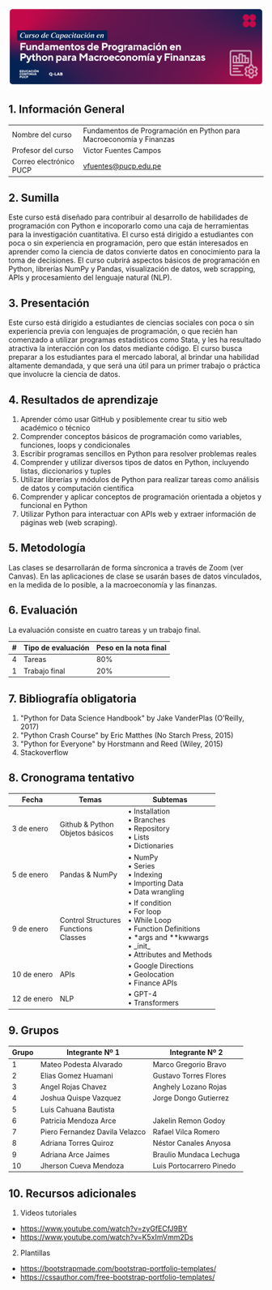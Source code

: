 
<div> <img src="img/BannerCurso_QLAB.png" max-width="600px"/> </div>

## 1.	Información General

| | | 
|:-------------------|---|
| Nombre del curso		|  Fundamentos de Programación en Python para Macroeconomía y Finanzas  | 
| Profesor del curso		|  Victor Fuentes Campos  | 
| Correo electrónico PUCP	|  vfuentes@pucp.edu.pe| 


## 2. Sumilla

Este curso está diseñado para contribuir al desarrollo de habilidades de programación con Python e incoporarlo como una caja de herramientas para la investigación cuantitativa. El curso está dirigido a estudiantes con poca o sin experiencia en programación, pero que están interesados en aprender como la ciencia de datos convierte datos en conocimiento para la toma de decisiones. El curso cubrirá aspectos básicos de programación en Python, librerías NumPy y Pandas, visualización de datos, web scrapping, APIs y procesamiento del lenguaje natural (NLP).

## 3.	Presentación 

Este curso está dirigido a estudiantes de ciencias sociales con poca o sin experiencia previa con lenguajes de programación, o que recién han comenzado a utilizar programas estadísticos como Stata, y les ha resultado atractiva la interacción con los datos mediante código. El curso busca preparar a los estudiantes para el mercado laboral, al brindar una habilidad altamente demandada, y que será una útil para un primer trabajo o práctica que involucre la ciencia de datos.

## 4. Resultados de aprendizaje

1. Aprender cómo usar GitHub y posiblemente crear tu sitio web académico o técnico
1. Comprender conceptos básicos de programación como variables, funciones, loops y condicionales
1. Escribir programas sencillos en Python para resolver problemas reales
1. Comprender y utilizar diversos tipos de datos en Python, incluyendo listas, diccionarios y tuples
1. Utilizar librerías y módulos de Python para realizar tareas como análisis de datos y computación científica
1. Comprender y aplicar conceptos de programación orientada a objetos y funcional en Python
1. Utilizar Python para interactuar con APIs web y extraer información de páginas web (web scraping).


## 5. Metodología

Las clases se desarrollarán de forma síncronica a través de Zoom (ver Canvas). En las aplicaciones de clase se usarán bases de datos vinculados, en la medida de lo posible, a la macroeconomía y las finanzas.

## 6. Evaluación

La evaluación consiste en cuatro tareas y un trabajo final.

| # | Tipo de evaluación | Peso en la nota final |
|:-------------------|---| ---|
| 4 | Tareas | 80% |
| 1 | Trabajo final | 20%|

## 7. Bibliografía obligatoria

1.	"Python for Data Science Handbook" by Jake VanderPlas (O'Reilly, 2017) 
1.	"Python Crash Course" by Eric Matthes (No Starch Press, 2015) 
1.	"Python for Everyone" by Horstmann and Reed (Wiley, 2015)
1.	Stackoverflow

## 8. Cronograma tentativo

|Fecha|Temas|Subtemas|
|---|---|---|
3 de enero |  Github & Python <br> Objetos básicos   | • Installation<br> • Branches<br> • Repository <br> • Lists <br> • Dictionaries  |
5 de enero | Pandas & NumPy| • NumPy <br>• Series <br> • Indexing<br> • Importing Data <br> • Data wrangling  |
9 de enero |  Control Structures<br>Functions<br>Classes | •  If condition <br> •  For loop<br> •  While Loop<br> •  Function Definitions <br> •  *args and **kwwargs <br> •  \_init_<br> •  Attributes and Methods    |
10 de enero| APIs|• Google Directions<br> • Geolocation<br> • Finance APIs   |
12 de enero| NLP|•  GPT-4 <br> •  Transformers |

## 9. Grupos

| Grupo| Integrante Nº 1 | Integrante Nº 2 |
|---|---|---|
|1|Mateo Podesta Alvarado |  Marco Gregorio Bravo|
|2|Elias Gomez Huamani |  Gustavo Torres Flores|
|3|Angel Rojas Chavez |  Anghely Lozano Rojas|
|4|Joshua Quispe Vazquez | Jorge Dongo Gutierrez |
|5| Luis Cahuana Bautista |  |
|6|Patricia Mendoza Arce |  Jakelin Remon Godoy|
|7|Piero Fernandez Davila Velazco |  Rafael Vilca Romero|
|8|Adriana Torres Quiroz |  Néstor Canales Anyosa|
|9|Adriana Arce Jaimes |  Braulio Mundaca Lechuga|
|10| Jherson Cueva Mendoza | Luis Portocarrero Pinedo|| 


## 10. Recursos adicionales

1. Videos tutoriales
- https://www.youtube.com/watch?v=zyGfECfJ9BY
- https://www.youtube.com/watch?v=K5xImVmm2Ds


2. Plantillas
- https://bootstrapmade.com/bootstrap-portfolio-templates/
- https://cssauthor.com/free-bootstrap-portfolio-templates/
